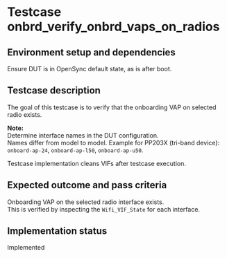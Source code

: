 # Testcase onbrd_verify_onbrd_vaps_on_radios

## Environment setup and dependencies

Ensure DUT is in OpenSync default state, as is after boot.

## Testcase description

The goal of this testcase is to verify that the onboarding VAP on selected
radio exists.

**Note:**\
Determine interface names in the DUT configuration.\
Names differ from model to model. Example for PP203X (tri-band device):
`onboard-ap-24`, `onboard-ap-l50`, `onboard-ap-u50`.

Testcase implementation cleans VIFs after testcase execution.

## Expected outcome and pass criteria

Onboarding VAP on the selected radio interface exists.\
This is verified by inspecting the `Wifi_VIF_State` for each interface.

## Implementation status

Implemented
